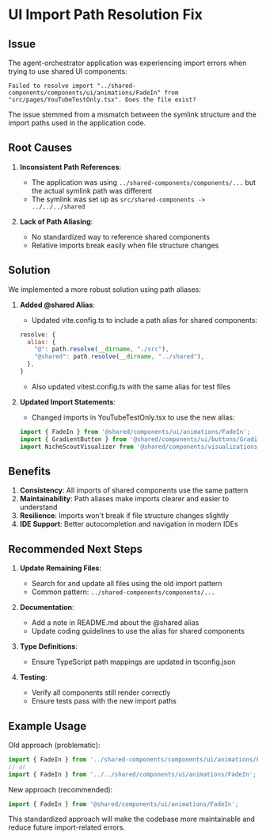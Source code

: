 # UI Import Path Resolution Fix

## Issue

The agent-orchestrator application was experiencing import errors when trying to use shared UI components:

```
Failed to resolve import "../shared-components/components/ui/animations/FadeIn" from "src/pages/YouTubeTestOnly.tsx". Does the file exist?
```

The issue stemmed from a mismatch between the symlink structure and the import paths used in the application code.

## Root Causes

1. **Inconsistent Path References**: 
   - The application was using `../shared-components/components/...` but the actual symlink path was different
   - The symlink was set up as `src/shared-components -> ../../../shared`

2. **Lack of Path Aliasing**:
   - No standardized way to reference shared components
   - Relative imports break easily when file structure changes

## Solution

We implemented a more robust solution using path aliases:

1. **Added @shared Alias**:
   - Updated vite.config.ts to include a path alias for shared components:
   ```javascript
   resolve: {
     alias: {
       "@": path.resolve(__dirname, "./src"),
       "@shared": path.resolve(__dirname, "../shared"),
     },
   }
   ```
   - Also updated vitest.config.ts with the same alias for test files

2. **Updated Import Statements**:
   - Changed imports in YouTubeTestOnly.tsx to use the new alias:
   ```javascript
   import { FadeIn } from '@shared/components/ui/animations/FadeIn';
   import { GradientButton } from '@shared/components/ui/buttons/GradientButton';
   import NicheScoutVisualizer from '@shared/components/visualizations/NicheScoutVisualizer';
   ```

## Benefits

1. **Consistency**: All imports of shared components use the same pattern
2. **Maintainability**: Path aliases make imports clearer and easier to understand
3. **Resilience**: Imports won't break if file structure changes slightly
4. **IDE Support**: Better autocompletion and navigation in modern IDEs

## Recommended Next Steps

1. **Update Remaining Files**:
   - Search for and update all files using the old import pattern
   - Common pattern: `../shared-components/components/...`

2. **Documentation**:
   - Add a note in README.md about the @shared alias
   - Update coding guidelines to use the alias for shared components

3. **Type Definitions**:
   - Ensure TypeScript path mappings are updated in tsconfig.json

4. **Testing**:
   - Verify all components still render correctly
   - Ensure tests pass with the new import paths

## Example Usage

Old approach (problematic):
```javascript
import { FadeIn } from '../shared-components/components/ui/animations/FadeIn';
// or
import { FadeIn } from '../../shared/components/ui/animations/FadeIn';
```

New approach (recommended):
```javascript
import { FadeIn } from '@shared/components/ui/animations/FadeIn';
```

This standardized approach will make the codebase more maintainable and reduce future import-related errors.